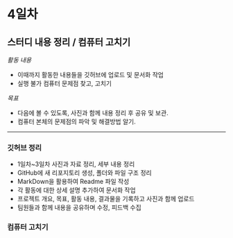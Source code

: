 # 4일차

## 스터디 내용 정리 / 컴퓨터 고치기
*활동 내용*
- 이때까지 활동한 내용들을 깃허브에 업로드 및 문서화 작업
- 실행 불가 컴퓨터 문제점 찾고, 고치기


*목표*
- 다음에 볼 수 있도록, 사진과 함께 내용 정리 후 공유 및 보관.
- 컴퓨터 본체의 문제점의 파악 및 해결방법 알기.

----------

### 깃허브 정리
- 1일차~3일차 사진과 자료 정리, 세부 내용 정리
- GitHub에 새 리포지토리 생성, 폴더와 파일 구조 정리
- MarkDown을 활용하여 Readme 파일 작성
- 각 활동에 대한 상세 설명 추가하여 문서화 작업
- 프로젝트 개요, 목표, 활동 내용, 결과물을 기록하고 사진과 함께 업로드
- 팀원들과 함께 내용을 공유하며 수정, 피드백 수집


### 컴퓨터 고치기
